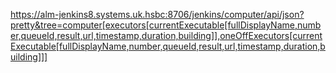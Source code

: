 https://alm-jenkins8.systems.uk.hsbc:8706/jenkins/computer/api/json?pretty&tree=computer[executors[currentExecutable[fullDisplayName,number,queueId,result,url,timestamp,duration,building]],oneOffExecutors[currentExecutable[fullDisplayName,number,queueId,result,url,timestamp,duration,building]]]

